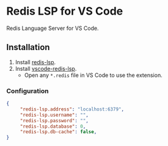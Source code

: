 # Redis LSP for VS Code

Redis Language Server for VS Code.

## Installation

1. Install [redis-lsp](https://github.com/fagnercarvalho/redis-lsp).
1. Install [vscode-redis-lsp](https://marketplace.visualstudio.com/items?itemName=fagnercarvalho.redis-lsp).
    - Open any `*.redis` file in VS Code to use the extension.

### Configuration

```json
{
     "redis-lsp.address": "localhost:6379",
     "redis-lsp.username": "",
     "redis-lsp.password": "",
     "redis-lsp.database": 0,
     "redis-lsp.db-cache": false,
}
```







